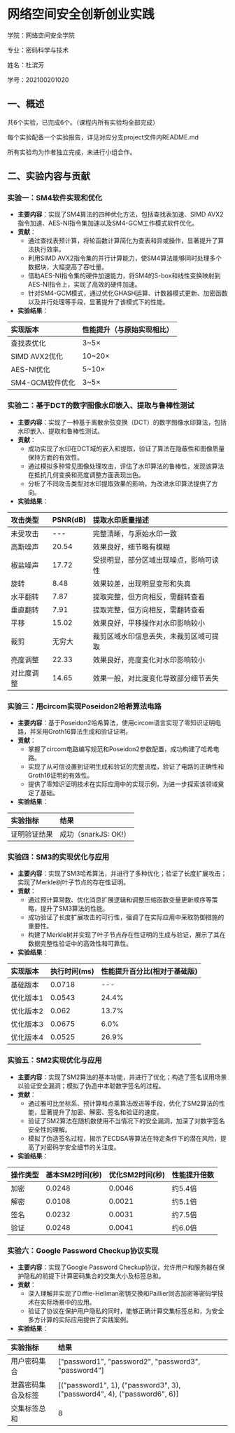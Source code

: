 # 网络空间安全创新创业实践

学院：网络空间安全学院

专业：密码科学与技术

姓名：杜滨芳

学号：202100201020



## 一、概述

共6个实验，已完成6个。（课程内所有实验均全部完成）

每个实验配备一个实验报告，详见对应分支project文件内README.md

所有实验均为作者独立完成，未进行小组合作。


## 二、实验内容与贡献

### 实验一：SM4软件实现和优化
- **主要内容**：实现了SM4算法的四种优化方法，包括查找表加速、SIMD AVX2指令加速、AES-NI指令集加速以及SM4-GCM工作模式软件优化。
- **贡献**：
  - 通过查找表预计算，将轮函数计算简化为查表和异或操作，显著提升了算法执行效率。
  - 利用SIMD AVX2指令集的并行计算能力，使SM4算法能够同时处理多个数据块，大幅提高了吞吐量。
  - 借助AES-NI指令集的硬件加速能力，将SM4的S-box和线性变换映射到AES-NI指令上，实现了高效的硬件加速。
  - 针对SM4-GCM模式，通过优化GHASH运算、计数器模式更新、加密函数以及并行处理等手段，显著提升了该模式下的性能。
- **实验结果**：

| 实现版本       | 性能提升（与原始实现相比） |
|:---------------|:---------------------------|
| 查找表优化     | 3~5×                       |
| SIMD AVX2优化  | 10~20×                      |
| AES-NI优化     | 5~10×                       |
| SM4-GCM软件优化| 3~5×                        |


### 实验二：基于DCT的数字图像水印嵌入、提取与鲁棒性测试
- **主要内容**：实现了一种基于离散余弦变换（DCT）的数字图像水印算法，包括水印嵌入、提取和鲁棒性测试。
- **贡献**：
  - 成功实现了水印在DCT域的嵌入和提取，验证了算法在隐蔽性和图像质量保持方面的有效性。
  - 通过模拟多种常见图像处理攻击，评估了水印算法的鲁棒性，发现该算法在抵抗几何变换和亮度调整方面表现出色。
  - 分析了不同攻击类型对水印提取效果的影响，为改进水印算法提供了方向。
- **实验结果**：

| 攻击类型       | PSNR(dB) | 提取水印质量描述                          |
|:---------------|:---------|:------------------------------------------|
| 未受攻击       | ---      | 完整清晰，与原始水印一致                   |
| 高斯噪声       | 20.54    | 效果良好，细节略有模糊                     |
| 椒盐噪声       | 17.72    | 受损明显，部分区域出现噪点，影响可读性     |
| 旋转           | 8.48     | 效果较差，出现明显变形和失真               |
| 水平翻转       | 7.87     | 提取完整，但方向相反，需翻转查看           |
| 垂直翻转       | 7.91     | 提取完整，但方向相反，需翻转查看           |
| 平移           | 15.02    | 效果良好，平移操作对水印影响较小           |
| 裁剪           | 无穷大   | 裁剪区域水印信息丢失，未裁剪区域可提取     |
| 亮度调整       | 22.33    | 效果良好，亮度变化对水印影响较小           |
| 对比度调整     | 14.65    | 效果一般，对比度变化导致部分细节丢失       |


### 实验三：用circom实现Poseidon2哈希算法电路
- **主要内容**：基于Poseidon2哈希算法，使用circom语言实现了零知识证明电路，并采用Groth16算法生成和验证证明。
- **贡献**：
  - 掌握了circom电路编写规范和Poseidon2参数配置，成功构建了哈希电路。
  - 实现了从可信设置到证明生成和验证的完整流程，验证了电路的正确性和Groth16证明的有效性。
  - 提供了零知识证明技术在实际应用中的实现示例，为进一步探索该领域奠定了基础。
- **实验结果**：

| 实验指标         | 结果                     |
|:-----------------|:-------------------------|
| 证明验证结果     | 成功（snarkJS: OK!）      |

### 实验四：SM3的实现优化与应用
- **主要内容**：实现了SM3哈希算法，并进行了多种优化；验证了长度扩展攻击；实现了Merkle树叶子节点的存在性证明。
- **贡献**：
  - 通过预计算常数、优化消息扩展逻辑和调整压缩函数变量更新顺序等策略，提升了SM3算法的性能。
  - 成功验证了长度扩展攻击的可行性，强调了在实际应用中采取防御措施的重要性。
  - 构建了Merkle树并实现了叶子节点存在性证明的生成与验证，展示了其在数据完整性验证中的高效性和可靠性。
- **实验结果**：

| 实现版本     | 执行时间(ms) | 性能提升百分比(相对于基础版) |
|:-------------|:-------------|:-----------------------------|
| 基础版本     | 0.0718       | ---                          |
| 优化版本1    | 0.0543       | 24.4%                        |
| 优化版本2    | 0.062        | 13.7%                        |
| 优化版本3    | 0.0675       | 6.0%                         |
| 优化版本4    | 0.0525       | 26.9%                        |


### 实验五：SM2实现优化与应用
- **主要内容**：实现了SM2算法的基本功能，并进行了优化；构造了签名误用场景以验证安全漏洞；模拟了伪造中本聪数字签名的过程。
- **贡献**：
  - 通过雅可比坐标系、预计算和点乘算法改进等手段，优化了SM2算法的性能，显著提升了加密、解密、签名和验证的速度。
  - 验证了SM2算法在随机数使用不当情况下的安全漏洞，加深了对数字签名安全性的理解。
  - 模拟了伪造签名过程，揭示了ECDSA等算法在特定条件下的潜在风险，提高了对密码学安全细节的关注度。
- **实验结果**：

| 操作类型 | 基本SM2时间(秒) | 优化SM2时间(秒) | 性能提升倍数 |
|:---------|:----------------|:----------------|:-------------|
| 加密     | 0.0248          | 0.0046          | 约5.4倍      |
| 解密     | 0.0108          | 0.0021          | 约5.1倍      |
| 签名     | 0.0232          | 0.0031          | 约7.5倍      |
| 验证     | 0.0248          | 0.0041          | 约6.0倍      |


### 实验六：Google Password Checkup协议实现
- **主要内容**：实现了Google Password Checkup协议，允许用户和服务器在保护隐私的前提下计算密码集合的交集大小及标签总和。
- **贡献**：
  - 深入理解并实现了Diffie-Hellman密钥交换和Paillier同态加密等密码学技术在实际场景中的应用。
  - 验证了协议在保护用户隐私的同时，能够正确计算交集标签总和，为安全多方计算的实际应用提供了实践案例。
- **实验结果**：

| 实验指标         | 结果                     |
|:-----------------|:-------------------------|
| 用户密码集合     | ["password1", "password2", "password3", "password4"] |
| 泄露密码集合及标签 | [("password1", 1), ("password3", 3), ("password4", 4), ("password6", 6)] |
| 交集标签总和     | 8                        |

